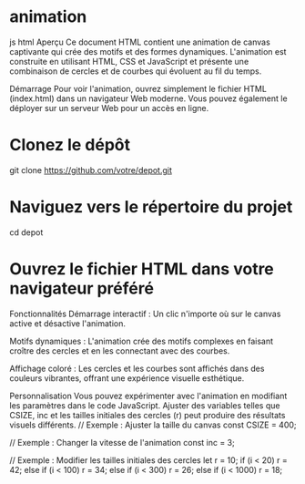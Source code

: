 # animation
js html
Aperçu
Ce document HTML contient une animation de canvas captivante qui crée des motifs et des formes dynamiques.
L'animation est construite en utilisant HTML, CSS et JavaScript et présente une combinaison de cercles et de courbes qui 
évoluent au fil du temps.

Démarrage
Pour voir l'animation, ouvrez simplement le fichier HTML (index.html) dans un navigateur Web moderne. 
Vous pouvez également le déployer sur un serveur Web pour un accès en ligne.

# Clonez le dépôt
git clone https://github.com/votre/depot.git

# Naviguez vers le répertoire du projet
cd depot

# Ouvrez le fichier HTML dans votre navigateur préféré

Fonctionnalités
Démarrage interactif : Un clic n'importe où sur le canvas active et désactive l'animation.

Motifs dynamiques : L'animation crée des motifs complexes en faisant croître des cercles et en les connectant avec des courbes.

Affichage coloré : Les cercles et les courbes sont affichés dans des couleurs vibrantes, offrant une expérience visuelle esthétique.

Personnalisation
Vous pouvez expérimenter avec l'animation en modifiant les paramètres dans le code JavaScript. Ajuster des variables 
telles que CSIZE, inc et les tailles initiales des cercles (r) peut produire des résultats visuels différents.
// Exemple : Ajuster la taille du canvas
const CSIZE = 400;

// Exemple : Changer la vitesse de l'animation
const inc = 3;

// Exemple : Modifier les tailles initiales des cercles
let r = 10;
if (i < 20) r = 42;
else if (i < 100) r = 34;
else if (i < 300) r = 26;
else if (i < 1000) r = 18;
